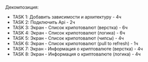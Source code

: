 Декомпозиция:

- TASK 1: Добавить зависимости и архитектуру - 4ч
- TASK 2: Подключить Api - 2ч
- TASK 3: Экран - Список крипотовалют (верстка) - 6ч
- TASK 4: Экран - Список крипотовалют (логика) - 6ч
- TASK 5: Экран - Список крипотовалют (чипсы) - 4ч
- TASK 6: Экран - Список крипотовалют (pull to refresh) - 1ч
- TASK 7: Экран - Информация о криптовалюте (верстка) - 4ч
- TASK 8: Экран - Информация о криптовалюте (логика) - 4ч